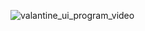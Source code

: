 
![valantine_ui_program_video](https://github.com/user-attachments/assets/186ed34e-9ae5-4dbe-a297-69c93be0e11c)
